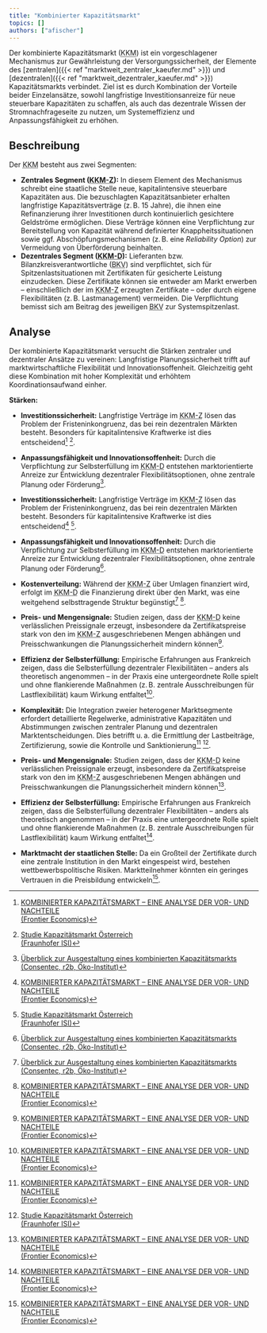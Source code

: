 ```yaml
---
title: "Kombinierter Kapazitätsmarkt"
topics: []
authors: ["afischer"]
---
```


Der kombinierte Kapazitätsmarkt (<abbr title="Kombinierter Kapazitätsmarkt">KKM</abbr>) ist ein vorgeschlagener
Mechanismus zur Gewährleistung der Versorgungssicherheit, der Elemente des
[zentralen]({{< ref "marktweit_zentraler_kaeufer.md" >}}) und
[dezentralen]({{< ref "marktweit_dezentraler_kaeufer.md" >}}) Kapazitätsmarkts verbindet.
Ziel ist es durch Kombination der Vorteile beider Einzelansätze, sowohl langfristige Investitionsanreize für neue
steuerbare Kapazitäten zu schaffen, als auch das dezentrale Wissen der Stromnachfrageseite zu nutzen, um Systemeffizienz
und Anpassungsfähigkeit zu erhöhen.

## Beschreibung

Der <abbr title="Kombinierte Kapazitätsmechanismus">KKM</abbr> besteht aus zwei Segmenten:

- **Zentrales Segment (<abbr title="Zentrales Segment des kombinierten Kapazitätsmarktes">KKM-Z</abbr>):** In diesem Element des Mechanismus schreibt eine staatliche Stelle neue, kapitalintensive steuerbare Kapazitäten aus. Die bezuschlagten Kapazitätsanbieter erhalten langfristige Kapazitätsverträge (z. B. 15 Jahre), die ihnen eine Refinanzierung ihrer Investitionen durch kontinuierlich gesichtere Geldströme ermöglichen. Diese Verträge können eine Verpflichtung zur Bereitstellung von Kapazität während definierter Knappheitssituationen sowie ggf. Abschöpfungsmechanismen (z. B. eine *Reliability Option*) zur Vermeidung von Überförderung beinhalten.
- **Dezentrales Segment (<abbr title="Dezentrales Segment des kombinierten Kapazitätsmarktes">KKM-D</abbr>):** Lieferanten bzw. Bilanzkreisverantwortliche (<abbr title="Lieferanten bzw. Bilanzkreisverantwortliche">BKV</abbr>) sind verpflichtet, sich für Spitzenlastsituationen mit Zertifikaten für gesicherte Leistung einzudecken. Diese Zertifikate können sie entweder am Markt erwerben – einschließlich der im <abbr title="Zentrales Segment des kombinierten Kapazitätsmarktes">KKM-Z</abbr> erzeugten Zertifikate – oder durch eigene Flexibilitäten (z. B. Lastmanagement) vermeiden. Die Verpflichtung bemisst sich am Beitrag des jeweiligen <abbr title="Lieferanten bzw. Bilanzkreisverantwortliche">BKV</abbr> zur Systemspitzenlast.

## Analyse

Der kombinierte Kapazitätsmarkt versucht die Stärken zentraler und dezentraler Ansätze zu vereinen: Langfristige Planungssicherheit trifft auf marktwirtschaftliche Flexibilität und Innovationsoffenheit. Gleichzeitig geht diese Kombination mit hoher Komplexität und erhöhtem Koordinationsaufwand einher.

**Stärken:**

- **Investitionssicherheit:** Langfristige Verträge im <abbr title="Zentrales Segment des kombinierten Kapazitätsmarktes">KKM-Z</abbr> lösen das Problem der Fristeninkongruenz, das bei rein dezentralen Märkten besteht. Besonders für kapitalintensive Kraftwerke ist dies entscheidend[^2] [^3].

- **Anpassungsfähigkeit und Innovationsoffenheit:** Durch die Verpflichtung zur Selbsterfüllung im <abbr title="Dezentrales Segment des kombinierten Kapazitätsmarktes">KKM-D</abbr> entstehen marktorientierte Anreize zur Entwicklung dezentraler Flexibilitätsoptionen, ohne zentrale Planung oder Förderung[^1].

- **Investitionssicherheit:** Langfristige Verträge im <abbr title="Zentrales Segment des kombinierten Kapazitätsmarktes">KKM-Z</abbr> lösen das Problem der Fristeninkongruenz, das bei rein dezentralen Märkten besteht. Besonders für kapitalintensive Kraftwerke ist dies entscheidend[^2] [^3].
- **Anpassungsfähigkeit und Innovationsoffenheit:** Durch die Verpflichtung zur Selbsterfüllung im <abbr title="Dezentrales Segment des kombinierten Kapazitätsmarktes">KKM-D</abbr> entstehen marktorientierte Anreize zur Entwicklung dezentraler Flexibilitätsoptionen, ohne zentrale Planung oder Förderung[^1].
- **Kostenverteilung:** Während der <abbr title="Zentrales Segment des kombinierten Kapazitätsmarktes">KKM-Z</abbr> über Umlagen finanziert wird, erfolgt im <abbr title="Dezentrales Segment des kombinierten Kapazitätsmarktes">KKM-D</abbr> die Finanzierung direkt über den Markt, was eine weitgehend selbsttragende Struktur begünstigt[^1] [^2].

- **Preis- und Mengensignale:** Studien zeigen, dass der <abbr title="Dezentrales Segment des kombinierten Kapazitätsmarktes">KKM-D</abbr> keine verlässlichen Preissignale erzeugt, insbesondere da Zertifikatspreise stark von den im <abbr title="Zentrales Segment des kombinierten Kapazitätsmarktes">KKM-Z</abbr> ausgeschriebenen Mengen abhängen und Preisschwankungen die Planungssicherheit mindern können[^2].

- **Effizienz der Selbsterfüllung:** Empirische Erfahrungen aus Frankreich zeigen, dass die Selbsterfüllung dezentraler Flexibilitäten – anders als theoretisch angenommen – in der Praxis eine untergeordnete Rolle spielt und ohne flankierende Maßnahmen (z. B. zentrale Ausschreibungen für Lastflexibilität) kaum Wirkung entfaltet[^2].

- **Komplexität:** Die Integration zweier heterogener Marktsegmente erfordert detaillierte Regelwerke, administrative Kapazitäten und Abstimmungen zwischen zentraler Planung und dezentralen Marktentscheidungen. Dies betrifft u. a. die Ermittlung der Lastbeiträge, Zertifizierung, sowie die Kontrolle und Sanktionierung[^2] [^3].
- **Preis- und Mengensignale:** Studien zeigen, dass der <abbr title="Dezentrales Segment des kombinierten Kapazitätsmarktes">KKM-D</abbr> keine verlässlichen Preissignale erzeugt, insbesondere da Zertifikatspreise stark von den im <abbr title="Zentrales Segment des kombinierten Kapazitätsmarktes">KKM-Z</abbr> ausgeschriebenen Mengen abhängen und Preisschwankungen die Planungssicherheit mindern können[^2].
- **Effizienz der Selbsterfüllung:** Empirische Erfahrungen aus Frankreich zeigen, dass die Selbsterfüllung dezentraler Flexibilitäten – anders als theoretisch angenommen – in der Praxis eine untergeordnete Rolle spielt und ohne flankierende Maßnahmen (z. B. zentrale Ausschreibungen für Lastflexibilität) kaum Wirkung entfaltet[^2].
- **Marktmacht der staatlichen Stelle:** Da ein Großteil der Zertifikate durch eine zentrale Institution in den Markt eingespeist wird, bestehen wettbewerbspolitische Risiken. Marktteilnehmer könnten ein geringes Vertrauen in die Preisbildung entwickeln[^2].

<!-- Fußnoten -->

[^1]: [Überblick zur Ausgestaltung eines kombinierten Kapazitätsmarkts<br>(Consentec, r2b, Öko-Institut)](https://www.bmwk.de/Redaktion/DE/Downloads/klimaschutz/ag3-inputpapier-kombinierter-kapazitaetsmarkt-kkm.html)

[^2]: [KOMBINIERTER KAPAZITÄTSMARKT – EINE ANALYSE DER VOR- UND NACHTEILE<br>(Frontier Economics)](https://www.frontier-economics.com/media/hqiiv3hf/frontier-economcis-kurzstudie-zum-kombinierten-kapazitaetsmarkt-14-11-2024-stc.pdf)

[^3]: [Studie Kapazitätsmarkt Österreich<br>(Fraunhofer ISI)](https://publica-rest.fraunhofer.de/server/api/core/bitstreams/3eb9e18c-f409-4d98-bc72-f593c28dafbe/content)
